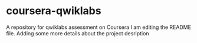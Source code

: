 # coursera-qwiklabs
A repository for qwiklabs assessment on Coursera
I am editing the README file. Adding some more details about the project desription
